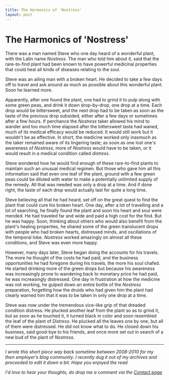 ```yaml
---
title: The Harmonics of 'Nostress'
layout: post
---
```





# The Harmonics of 'Nostress'

There was a man named Steve who one day heard of a wonderful plant, with the Latin name *Nostress*. The man who told him about it, said that the rare-to-find plant had been known to have powerful medicinal properties that could heal all kinds of diseases relating to the soul.

Steve was an ailing man with a broken heart. He decided to take a few days off to travel and ask around as much as possible about this wonderful plant. Soon he learned more. 

Apparently, after one found the plant, one had to grind it to pulp along with some green peas, and drink it down drop-by-drop, one drop at a time. Each drop would be bittersweet, and the next drop had to be taken as soon as the taste of the previous drop subsided, either after a few days or sometimes after a few hours. If perchance the *Nostress* taker allowed his mind to wander and too much time elapsed after the bittersweet taste had waned, much of its medical efficacy would be reduced. It would still work but it wouldn't be as effective. In short, the medicine worked only inasmuch as the taker remained aware of its lingering taste; as soon as one lost one's awareness of *Nostress*, more of *Nostress* would have to be taken, or it would result in a medical condition called *distress*. 

Steve wondered how he would find enough of these rare-to-find plants to maintain such an unusual medical regimen. But those who gave him all this information said that even one leaf of the plant, ground with a few green peas could be diluted with water to make a potentially unlimited supply of the remedy. All that was needed was only a drop at a time. And if done right, the taste of each drop would actually last for quite a long time.

Steve believing all that he had heard, set off on the great quest to find the plant that could cure his broken heart. One day, after a lot of travelling and a lot of searching, he finally found the plant and soon his heart and soul were mended. He had traveled far and wide and paid a high cost for the find. But he was happy. Soon, thinking about others who would also benefit from the plant's healing properties, he shared some of the green translucent drops with people who had broken hearts, distressed minds, and oscillations of the temporal lobe. *Nostress* worked amazingly on almost all these conditions, and Steve was even more happy.

However, many days later, Steve began doing the accounts for his travels. The more he thought of the costs he had paid, and the business opportunities he had foregone during his travels, the more his soul chafed. He started drinking more of the green drops but because his awareness was increasingly prone to wandering back to monetary price he had paid, he was increasingly distressed. One day in frustration at how the medicine was not working, he gulped down an entire bottle of the *Nostress* preparation, forgetting how the druids who had given him the plant had clearly warned him that it was to be taken in only one drop at a time.

Steve was now under the tremendous vice-like grip of that dreaded condition distress. He plucked another leaf from the plant so as to grind it, but as soon as he touched it, it turned black in color and soon resembled the leaf of the plant of *Distress*. He plucked all the leaves one by one, but all of them were distressed. He did not know what to do. He closed down his business, said good-bye to his friends, and once more set out in search of a new bud of the plant of *Nostress*. 

-------------------------


*I wrote this short piece  way back sometime between 2008-2010 for my then employer’s blog community. I recently dug it out of my archives and proceeded to edit it down a bit. Hope you enjoyed the read* 

*I'd love to hear your thoughts, do drop me a comment via the [Contact page](/Contact)*


